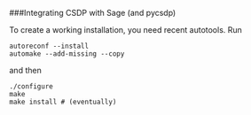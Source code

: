 ###Integrating CSDP with Sage (and pycsdp)

To create a working installation, you need recent autotools.
Run 

    autoreconf --install 
    automake --add-missing --copy

and then 

    ./configure 
    make
    make install # (eventually)
